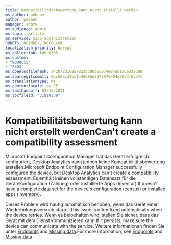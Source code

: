 ```yaml
---
title: Kompatibilitätsbewertung kann nicht erstellt werden
ms.author: pebaum
author: pebaum
manager: scotv
ms.audience: Admin
ms.topic: article
ms.service: o365-administration
ROBOTS: NOINDEX, NOFOLLOW
localization_priority: Normal
ms.collection: Adm_O365
ms.custom:
- "9000655"
- "2503"
ms.openlocfilehash: a42872d1685782abc86b55674e84ad1ace338c88
ms.sourcegitcommit: 8bc60ec34bc1e40685e3976576e04a2623f63a7c
ms.translationtype: MT
ms.contentlocale: de-DE
ms.lasthandoff: 04/15/2021
ms.locfileid: "51810339"
---
```

# <a name="cant-create-a-compatibility-assessment"></a><span data-ttu-id="5b985-102">Kompatibilitätsbewertung kann nicht erstellt werden</span><span class="sxs-lookup"><span data-stu-id="5b985-102">Can't create a compatibility assessment</span></span>

<span data-ttu-id="5b985-103">Microsoft Endpoint Configuration Manager hat das Gerät erfolgreich konfiguriert, Desktop Analytics kann jedoch keine Kompatibilitätsbewertung erstellen.</span><span class="sxs-lookup"><span data-stu-id="5b985-103">Microsoft Endpoint Configuration Manager successfully configured the device, but Desktop Analytics can't create a compatibility assessment.</span></span> <span data-ttu-id="5b985-104">Es enthält keinen vollständigen Datensatz für die Gerätekonfiguration (Zählung) oder installierte Apps (Inventar).</span><span class="sxs-lookup"><span data-stu-id="5b985-104">It doesn't have a complete data set for the device's configuration (census) or installed apps (inventory).</span></span>

<span data-ttu-id="5b985-105">Dieses Problem wird häufig automatisch behoben, wenn das Gerät einen Wiederholungsversuch startet.</span><span class="sxs-lookup"><span data-stu-id="5b985-105">This issue is often fixed automatically when the device retries.</span></span> <span data-ttu-id="5b985-106">Wenn es beibehalten wird, stellen Sie sicher, dass das Gerät mit dem Dienst kommunizieren kann.</span><span class="sxs-lookup"><span data-stu-id="5b985-106">If it persists, make sure the device can communicate with the service.</span></span> <span data-ttu-id="5b985-107">Weitere Informationen finden Sie unter [Endpoints](https://docs.microsoft.com/configmgr/desktop-analytics/enable-data-sharing#endpoints) and [Missing data](https://docs.microsoft.com/configmgr/desktop-analytics/monitor-connection-health#missing-data).</span><span class="sxs-lookup"><span data-stu-id="5b985-107">For more information, see [Endpoints](https://docs.microsoft.com/configmgr/desktop-analytics/enable-data-sharing#endpoints) and [Missing data](https://docs.microsoft.com/configmgr/desktop-analytics/monitor-connection-health#missing-data).</span></span>
